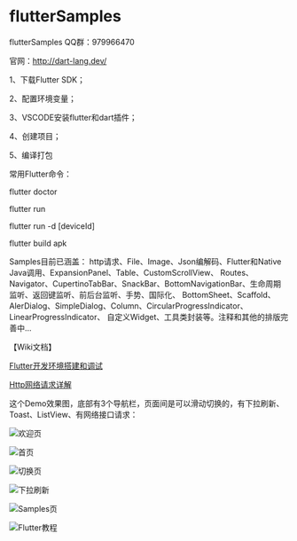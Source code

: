 # flutterSamples
flutterSamples QQ群：979966470

官网：http://dart-lang.dev/

1、下载Flutter SDK；

2、配置环境变量；

3、VSCODE安装flutter和dart插件；

4、创建项目；

5、编译打包


常用Flutter命令：

flutter doctor

flutter run

flutter run -d [deviceId]

flutter build apk

Samples目前已涵盖：
http请求、File、Image、Json编解码、Flutter和Native Java调用、ExpansionPanel、Table、CustomScrollView、
Routes、Navigator、CupertinoTabBar、SnackBar、BottomNavigationBar、生命周期监听、返回键监听、前后台监听、手势、国际化、
BottomSheet、Scaffold、AlerDialog、SimpleDialog、Column、CircularProgressIndicator、LinearProgressIndicator、
自定义Widget、工具类封装等。注释和其他的排版完善中...

【Wiki文档】

[Flutter开发环境搭建和调试](https://github.com/flutteranddart/flutterSamples/wiki/Flutter%E5%BC%80%E5%8F%91%E7%8E%AF%E5%A2%83%E6%90%AD%E5%BB%BA%E5%92%8C%E8%B0%83%E8%AF%95)

<a href="https://github.com/flutteranddart/flutterSamples/wiki/Http%E7%BD%91%E7%BB%9C%E8%AF%B7%E6%B1%82%E8%AF%A6%E8%A7%A3" target="_blank">Http网络请求详解</a>

这个Demo效果图，底部有3个导航栏，页面间是可以滑动切换的，有下拉刷新、Toast、ListView、有网络接口请求：

![欢迎页](https://github.com/flutteranddart/flutterSamples/blob/master/20190207191524.png)

![首页](https://github.com/flutteranddart/flutterSamples/blob/master/20190207191545.png)

![切换页](https://github.com/flutteranddart/flutterSamples/blob/master/20190207191613.png)

![下拉刷新](https://github.com/flutteranddart/flutterSamples/blob/master/20190207191634.png)

![Samples页](https://github.com/flutteranddart/flutterSamples/blob/master/20190223170854.png)

![Flutter教程](https://img-blog.csdnimg.cn/2019052412022218.jpeg?x-oss-process=image/watermark,type_ZmFuZ3poZW5naGVpdGk,shadow_10,text_aHR0cHM6Ly9mYW50YXN5LmJsb2cuY3Nkbi5uZXQ=,size_16,color_FFFFFF,t_70)




